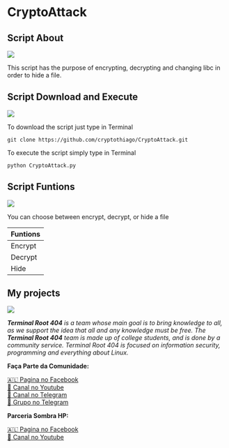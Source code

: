 # CryptoAttack

## Script About

<img src="https://i.imgur.com/dy4TFN6.png">

This script has the purpose of encrypting, decrypting and changing libc in order to hide a file.

## Script Download and Execute

<img src="https://i.imgur.com/9jH9bDR.png">

To download the script just type in Terminal

```
git clone https://github.com/cryptothiago/CryptoAttack.git
```

To execute the script simply type in Terminal

```
python CryptoAttack.py  
```

## Script Funtions

<img src="https://i.imgur.com/1qbKenX.png">

You can choose between encrypt, decrypt, or hide a file

| Funtions      |
| ------------- |
| Encrypt       |
| Decrypt       |
| Hide          |

## My projects

<img src="https://i.imgur.com/C0OvBs7.png">

_**Terminal Root 404** is a team whose main goal is to bring knowledge to all, as we support the idea that all and any knowledge must be free. The **Terminal Root 404** team is made up of college students, and is done by a community service.
Terminal Root 404 is focused on information security, programming and everything about Linux._

**Faça Parte da Comunidade:**

[🇦🇱 Pagina no Facebook](https://fb.com/TerminalRoot404)<br />
[🎥 Canal no Youtube](https://youtube.com/c/TerminalRoot404)<br />
[🏴 Canal no Telegram](https://t.me/TerminalRoot404)<br />
[🏴 Grupo no Telegram](https://t.me/GrupoTerminalRoot404)<br />

**Parceria Sombra HP:**

[🇦🇱 Pagina no Facebook](https://fb.com/mfz.sombrahp)<br />
[🎥 Canal no Youtube](https://www.youtube.com/channel/UCLJ6kggkEC-4usopqSbuOww)<br />
